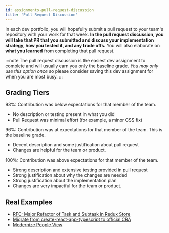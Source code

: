 ```yaml
---
id: assignments-pull-request-discussion
title: 'Pull Request Discussion'
---
```


In each dev portfolio, you will hopefully submit a pull request to your team's repository with your work for that week. **In the pull request discussion, you will take that PR that you submitted and discuss your implementation strategy, how you tested it, and any trade offs.** You will also elaborate on **what you learned** from completing that pull request.

:::note
The pull request discussion is the easiest dev assignment to complete and will usually earn you only the baseline grade. _You may only use this option once_ so please consider saving this dev assignment for when you are most busy.
:::

## Grading Tiers

93%: Contribution was below expectations for that member of the team.

- No description or testing present in what you did
- Pull Request was minimal effort (for example, a minor CSS fix)

96%: Contribution was at expectations for that member of the team. This is the baseline grade.

- Decent description and some justification about pull request
- Changes are helpful for the team or product.

100%: Contribution was above expectations for that member of the team.

- Strong description and extensive testing provided in pull request
- Strong justification about why the changes are needed
- Strong justification about the implementation plan
- Changes are very impactful for the team or product.

## Real Examples

- [RFC: Major Refactor of Task and Subtask in Redux Store](https://github.com/cornell-dti/samwise/pull/423)
- [Migrate from create-react-app-typescript to official CRA](https://github.com/cornell-dti/office-hours/pull/191)
- [Modernize People View](https://github.com/cornell-dti/office-hours/pull/185)
